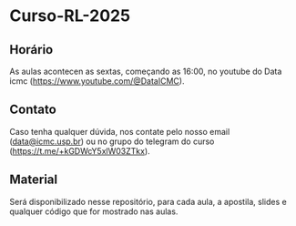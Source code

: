 # Curso-RL-2025
## Horário
As aulas acontecen as sextas, começando as 16:00, no youtube do Data icmc (https://www.youtube.com/@DataICMC).
## Contato
Caso tenha qualquer dúvida, nos contate pelo nosso email (data@icmc.usp.br) ou no grupo do telegram do curso (https://t.me/+kGDWcY5xlW03ZTkx).
## Material
Será disponibilizado nesse repositório, para cada aula, a apostila, slides e qualquer código que for mostrado nas aulas.
